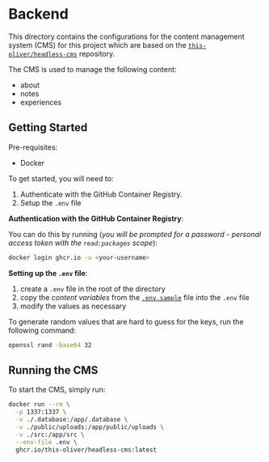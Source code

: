 # Backend

This directory contains the configurations for the content management system (CMS) for this project which are based on the [`this-oliver/headless-cms`](https://github.com/this-oliver/headless-cms) repository.

The CMS is used to manage the following content:

- about
- notes
- experiences

## Getting Started

Pre-requisites:

- Docker

To get started, you will need to:

1. Authenticate with the GitHub Container Registry.
2. Setup the `.env` file

**Authentication with the GitHub Container Registry**:

You can do this by running (*you will be prompted for a password - personal access token with the `read:packages` scope*):

```bash
docker login ghcr.io -u <your-username>
```

**Setting up the `.env` file**:

1. create a `.env` file in the root of the directory
2. copy the *content variables* from the [`.env.sample`](./.env.sample) file into the `.env` file
3. modify the values as necessary

To generate random values that are hard to guess for the keys, run the following command:

```bash
openssl rand -base64 32
```

## Running the CMS

To start the CMS, simply run:

```bash
docker run --rm \
  -p 1337:1337 \
  -v ./.database:/app/.database \
  -v ./public/uploads:/app/public/uploads \
  -v ./src:/app/src \
  --env-file .env \
  ghcr.io/this-oliver/headless-cms:latest
```
